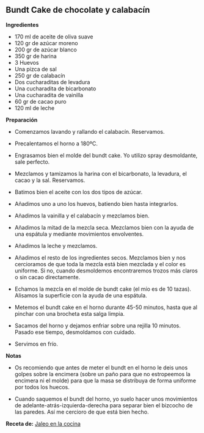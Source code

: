 ## Bundt Cake de chocolate y calabacín

**Ingredientes**

- 170 ml de aceite de oliva suave
- 120 gr de azúcar moreno
- 200 gr de azúcar blanco
- 350 gr de harina
- 3 Huevos
- Una pizca de sal
- 250 gr de calabacín
- Dos cucharaditas de levadura
- Una cucharadita de bicarbonato
- Una cucharadita de vainilla
- 60 gr de cacao puro
- 120 ml de leche

**Preparación**

- Comenzamos lavando y rallando el calabacín. Reservamos.

- Precalentamos el horno a 180ºC.


- Engrasamos bien el molde del bundt cake. Yo utilizo spray desmoldante, sale perfecto.

- Mezclamos y tamizamos la harina con el bicarbonato, la levadura, el cacao y la sal. Reservamos.

- Batimos bien el aceite con los dos tipos de azúcar.

- Añadimos uno a uno los  huevos, batiendo bien hasta integrarlos.

- Añadimos la vainilla y el calabacín y mezclamos bien.

- Añadimos la mitad de la mezcla seca. Mezclamos bien con la ayuda de una espátula y mediante movimientos envolventes.

- Añadimos la leche y mezclamos.

- Añadimos el resto de los ingredientes secos. Mezclamos bien y nos cercioramos de que toda la mezcla está bien mezclada y el color es uniforme. Si no, cuando desmoldemos encontraremos trozos más claros o sin cacao directamente.

- Echamos la mezcla en el molde de bundt cake (el mío es de 10 tazas). Alisamos la superficie con la ayuda de una espátula.

- Metemos el bundt cake en el horno durante 45-50 minutos, hasta que al pinchar con una brocheta esta salga limpia.

- Sacamos del horno y dejamos enfriar sobre una rejilla 10 minutos. Pasado ese tiempo, desmoldamos con cuidado.

- Servimos en frío.

**Notas**

- Os recomiendo que antes de meter el bundt en el horno le deis unos golpes sobre la encimera (sobre un paño para que no estropeemos la encimera ni el molde) para que la masa se distribuya de forma uniforme por todos los huecos.

- Cuando saquemos el bundt del horno, yo suelo hacer unos movimientos de adelante-atrás-izquierda-derecha para separar bien el bizcocho de las paredes. Así me cercioro de que está bien hecho.

**Receta de:** [Jaleo en la cocina](http://www.jaleoenlacocina.com/2015/11/bundt-cake-de-chocolate-y-calabacin.html)